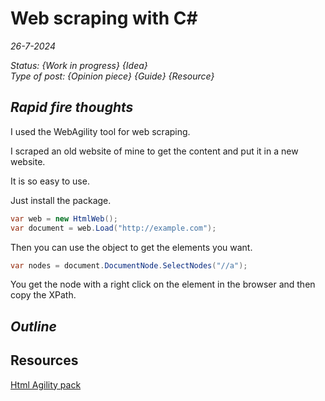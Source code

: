 # Web scraping with C#

*26-7-2024*

_Status: {Work in progress} {Idea}_  
_Type of post: {Opinion piece} {Guide} {Resource}_

## *Rapid fire thoughts*

I used the WebAgility tool for web scraping.

I scraped an old website of mine to get the content and put it in a new website.

It is so easy to use.

Just install the package.

```csharp
var web = new HtmlWeb();
var document = web.Load("http://example.com");
```

Then you can use the object to get the elements you want.

```csharp
var nodes = document.DocumentNode.SelectNodes("//a");
```

You get the node with a right click on the element in the browser and then copy the XPath.


## *Outline*

## Resources

[Html Agility pack](https://html-agility-pack.net/)